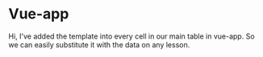 # Vue-app

Hi, I've added the template into every cell in our main table in vue-app.
So we can easily substitute it with the data on any lesson.
